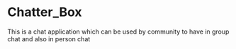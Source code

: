 # Chatter_Box
This is a chat application which can be used by community to have in group chat and also in person chat
